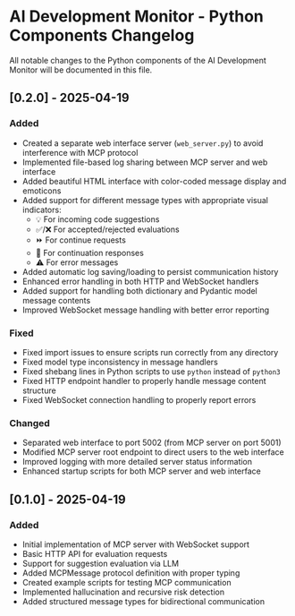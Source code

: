 # AI Development Monitor - Python Components Changelog

All notable changes to the Python components of the AI Development Monitor will be documented in this file.

## [0.2.0] - 2025-04-19

### Added
- Created a separate web interface server (`web_server.py`) to avoid interference with MCP protocol
- Implemented file-based log sharing between MCP server and web interface
- Added beautiful HTML interface with color-coded message display and emoticons
- Added support for different message types with appropriate visual indicators:
  - 💡 For incoming code suggestions
  - ✅/❌ For accepted/rejected evaluations
  - ⏩ For continue requests
  - 🔄 For continuation responses
  - ⚠️ For error messages
- Added automatic log saving/loading to persist communication history
- Enhanced error handling in both HTTP and WebSocket handlers
- Added support for handling both dictionary and Pydantic model message contents
- Improved WebSocket message handling with better error reporting

### Fixed
- Fixed import issues to ensure scripts run correctly from any directory
- Fixed model type inconsistency in message handlers
- Fixed shebang lines in Python scripts to use `python` instead of `python3`
- Fixed HTTP endpoint handler to properly handle message content structure
- Fixed WebSocket connection handling to properly report errors

### Changed
- Separated web interface to port 5002 (from MCP server on port 5001)
- Modified MCP server root endpoint to direct users to the web interface
- Improved logging with more detailed server status information
- Enhanced startup scripts for both MCP server and web interface

## [0.1.0] - 2025-04-19

### Added
- Initial implementation of MCP server with WebSocket support
- Basic HTTP API for evaluation requests
- Support for suggestion evaluation via LLM
- Added MCPMessage protocol definition with proper typing
- Created example scripts for testing MCP communication
- Implemented hallucination and recursive risk detection
- Added structured message types for bidirectional communication
